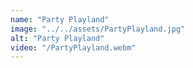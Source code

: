 ```yaml
---
name: "Party Playland"
image: "../../assets/PartyPlayland.jpg"
alt: "Party Playland"
video: "/PartyPlayland.webm"
---
```

